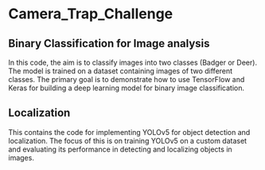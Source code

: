 # Camera_Trap_Challenge
## Binary Classification for Image analysis
In this code, the aim is to classify images into two classes (Badger or Deer). The model is trained on a dataset containing images of two different classes. The primary goal is to demonstrate how to use TensorFlow and Keras for building a deep learning model for binary image classification.

## Localization
This contains the code for implementing YOLOv5 for object detection and localization. The focus of this is on training YOLOv5 on a custom dataset and evaluating its performance in detecting and localizing objects in images.

